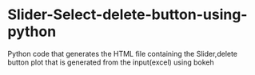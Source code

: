 # Slider-Select-delete-button-using-python

Python code that generates the HTML file containing the Slider,delete button plot that is generated from the input(excel)  using bokeh
